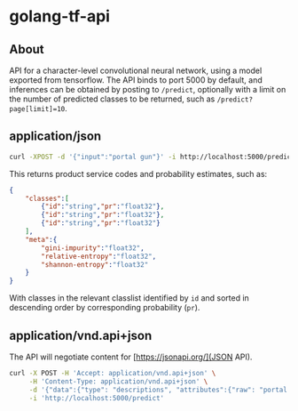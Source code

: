 # golang-tf-api


## About

API for a character-level convolutional neural network, using a model
exported from tensorflow. The API binds to port 5000 by default, and
inferences can be obtained by posting to `/predict`, optionally with
a limit on the number of predicted classes to be returned, such as
`/predict?page[limit]=10`.


## application/json

```sh
curl -XPOST -d '{"input":"portal gun"}' -i http://localhost:5000/predict
```

This returns product service codes and probability estimates, such as:

```json
{
    "classes":[
        {"id":"string","pr":"float32"},
        {"id":"string","pr":"float32"},
        {"id":"string","pr":"float32"}
    ],
    "meta":{
        "gini-impurity":"float32",
        "relative-entropy":"float32",
        "shannon-entropy":"float32"
    }
}
```

With classes in the relevant classlist identified by `id` and sorted in
descending order by corresponding probability (`pr`).



## application/vnd.api+json

The API will negotiate content for [https://jsonapi.org/](JSON API).

```sh
curl -X POST -H 'Accept: application/vnd.api+json' \
     -H 'Content-Type: application/vnd.api+json' \
     -d '{"data":{"type": "descriptions", "attributes":{"raw": "portal gun"}}}' \
     -i 'http://localhost:5000/predict'
```
